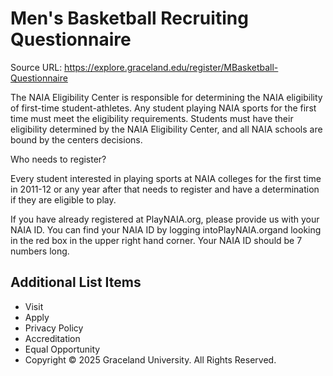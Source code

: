 # Men's Basketball Recruiting Questionnaire

Source URL: https://explore.graceland.edu/register/MBasketball-Questionnaire

The NAIA Eligibility Center is responsible for determining the NAIA eligibility of first-time student-athletes. Any student playing NAIA sports for the first time must meet the eligibility requirements. Students must have their eligibility determined by the NAIA Eligibility Center, and all NAIA schools are bound by the centers decisions.

Who needs to register?

Every student interested in playing sports at NAIA colleges for the first time in 2011-12 or any year after that needs to register and have a determination if they are eligible to play.

If you have already registered at PlayNAIA.org, please provide us with your NAIA ID. You can find your NAIA ID by logging intoPlayNAIA.organd looking in the red box in the upper right hand corner. Your NAIA ID should be 7 numbers long.


## Additional List Items

- Visit
- Apply
- Privacy Policy
- Accreditation
- Equal Opportunity
- Copyright © 2025 Graceland University. All Rights Reserved.
